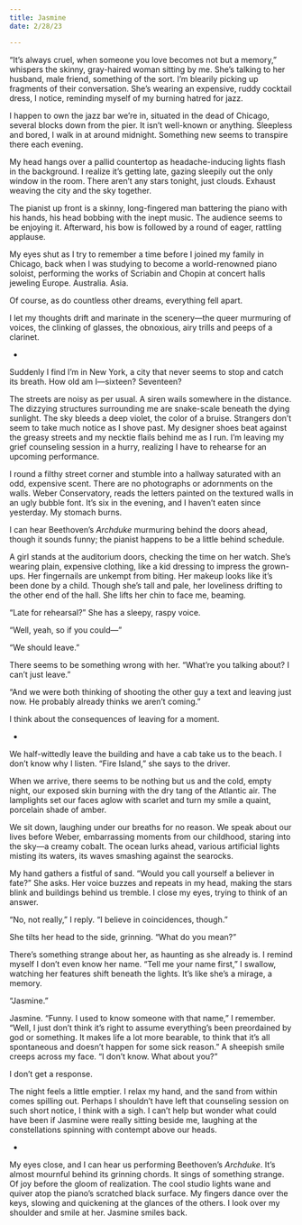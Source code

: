 ```yaml
---
title: Jasmine
date: 2/28/23

---
```


“It’s always cruel, when someone you love becomes not but a memory,” whispers the skinny, gray-haired woman sitting by me. She’s talking to her husband, male friend, something of the sort. I’m blearily picking up fragments of their conversation. She’s wearing an expensive, ruddy cocktail dress, I notice, reminding myself of my burning hatred for jazz.

I happen to own the jazz bar we’re in, situated in the dead of Chicago, several blocks down from the pier. It isn’t well-known or anything. Sleepless and bored, I walk in at around midnight. Something new seems to transpire there each evening.

My head hangs over a pallid countertop as headache-inducing lights flash in the background. I realize it’s getting late, gazing sleepily out the only window in the room. There aren’t any stars tonight, just clouds. Exhaust weaving the city and the sky together.

The pianist up front is a skinny, long-fingered man battering the piano with his hands, his head bobbing with the inept music. The audience seems to be enjoying it. Afterward, his bow is followed by a round of eager, rattling applause.

My eyes shut as I try to remember a time before I joined my family in Chicago, back when I was studying to become a world-renowned piano soloist, performing the works of Scriabin and Chopin at concert halls jeweling Europe. Australia. Asia.

Of course, as do countless other dreams, everything fell apart.

I let my thoughts drift and marinate in the scenery—the queer murmuring of voices, the clinking of glasses, the obnoxious, airy trills and peeps of a clarinet.

-

Suddenly I find I’m in New York, a city that never seems to stop and catch its breath. How old am I—sixteen? Seventeen?

The streets are noisy as per usual. A siren wails somewhere in the distance. The dizzying structures surrounding me are snake-scale beneath the dying sunlight. The sky bleeds a deep violet, the color of a bruise. Strangers don’t seem to take much notice as I shove past. My designer shoes beat against the greasy streets and my necktie flails behind me as I run. I’m leaving my grief counseling session in a hurry, realizing I have to rehearse for an upcoming performance.

I round a filthy street corner and stumble into a hallway saturated with an odd, expensive scent. There are no photographs or adornments on the walls. Weber Conservatory, reads the letters painted on the textured walls in an ugly bubble font. It’s six in the evening, and I haven’t eaten since yesterday. My stomach burns.

I can hear Beethoven’s *Archduke* murmuring behind the doors ahead, though it sounds funny; the pianist happens to be a little behind schedule.

A girl stands at the auditorium doors, checking the time on her watch. She’s wearing plain, expensive clothing, like a kid dressing to impress the grown-ups. Her fingernails are unkempt from biting. Her makeup looks like it’s been done by a child. Though she’s tall and pale, her loveliness drifting to the other end of the hall. She lifts her chin to face me, beaming. 

“Late for rehearsal?” She has a sleepy, raspy voice.

“Well, yeah, so if you could—”

“We should leave.”

There seems to be something wrong with her. “What’re you talking about? I can’t just leave.”

“And we were both thinking of shooting the other guy a text and leaving just now. He probably already thinks we aren’t coming.”

I think about the consequences of leaving for a moment.

-

We half-wittedly leave the building and have a cab take us to the beach. I don’t know why I listen. “Fire Island,” she says to the driver.

When we arrive, there seems to be nothing but us and the cold, empty night, our exposed skin burning with the dry tang of the Atlantic air. The lamplights set our faces aglow with scarlet and turn my smile a quaint, porcelain shade of amber.

We sit down, laughing under our breaths for no reason. We speak about our lives before Weber, embarrassing moments from our childhood, staring into the sky—a creamy cobalt. The ocean lurks ahead, various artificial lights misting its waters, its waves smashing against the searocks.

My hand gathers a fistful of sand. “Would you call yourself a believer in fate?” She asks. Her voice buzzes and repeats in my head, making the stars blink and buildings behind us tremble. I close my eyes, trying to think of an answer.

“No, not really,” I reply. “I believe in coincidences, though.”

She tilts her head to the side, grinning. “What do you mean?”

There’s something strange about her, as haunting as she already is. I remind myself I don’t even know her name. “Tell me your name first,” I swallow, watching her features shift beneath the lights. It’s like she’s a mirage, a memory.

“Jasmine.”

Jasmine. “Funny. I used to know someone with that name,” I remember. “Well, I just don’t think it’s right to assume everything’s been preordained by god or something. It makes life a lot more bearable, to think that it’s all spontaneous and doesn’t happen for some sick reason.” A sheepish smile creeps across my face. “I don’t know. What about you?”

I don’t get a response.

The night feels a little emptier. I relax my hand, and the sand from within comes spilling out. Perhaps I shouldn’t have left that counseling session on such short notice, I think with a sigh. I can’t help but wonder what could have been if Jasmine were really sitting beside me, laughing at the constellations spinning with contempt above our heads.

-

My eyes close, and I can hear us performing Beethoven’s *Archduke*. It’s almost mournful behind its grinning chords. It sings of something strange. Of joy before the gloom of realization.
The cool studio lights wane and quiver atop the piano’s scratched black surface. My fingers dance over the keys, slowing and quickening at the glances of the others. I look over my shoulder and smile at her. Jasmine smiles back.

